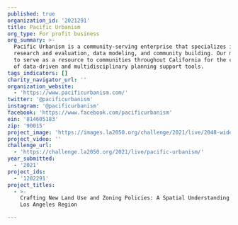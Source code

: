 ```yaml
---
published: true
organization_id: '2021291'
title: Pacific Urbanism
org_type: For profit business
org_summary: >-
  Pacific Urbanism is a community-serving enterprise that specializes in policy
  research and evaluation, data modeling, and community building. Our mission is
  to serve as a resource to communities throughout California for the creation
  of data-driven and multidisciplinary planning support tools.
tags_indicators: []
charity_navigator_url: ''
organization_website:
  - 'https://www.pacificurbanism.com/'
twitter: '@pacificurbanism'
instagram: '@pacificurbanism'
facebook: 'https://www.facebook.com/pacificurbanism'
ein: '814605183'
zip: '90015'
project_image: 'https://images.la2050.org/challenge/2021/live/2048-wide/pacific-urbanism.jpg'
project_video: ''
challenge_url:
  - 'https://challenge.la2050.org/2021/live/pacific-urbanism/'
year_submitted:
  - '2021'
project_ids:
  - '1202291'
project_titles:
  - >-
    Crafting New Land Use and Zoning Policies: A Spatial Understanding of the
    Los Angeles Region

---
```


